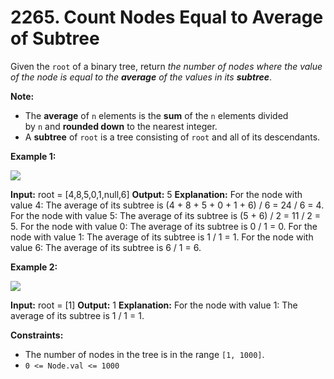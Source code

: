 # 2265. Count Nodes Equal to Average of Subtree 

Given the `root` of a binary tree, return _the number of nodes where the value of the node is equal to the **average** of the values in its **subtree**_.

**Note:**

- The **average** of `n` elements is the **sum** of the `n` elements divided by `n` and **rounded down** to the nearest integer.
- A **subtree** of `root` is a tree consisting of `root` and all of its descendants.

**Example 1:**

![](https://assets.leetcode.com/uploads/2022/03/15/image-20220315203925-1.png)

**Input:** root = [4,8,5,0,1,null,6]
**Output:** 5
**Explanation:** 
For the node with value 4: The average of its subtree is (4 + 8 + 5 + 0 + 1 + 6) / 6 = 24 / 6 = 4.
For the node with value 5: The average of its subtree is (5 + 6) / 2 = 11 / 2 = 5.
For the node with value 0: The average of its subtree is 0 / 1 = 0.
For the node with value 1: The average of its subtree is 1 / 1 = 1.
For the node with value 6: The average of its subtree is 6 / 1 = 6.

**Example 2:**

![](https://assets.leetcode.com/uploads/2022/03/26/image-20220326133920-1.png)

**Input:** root = [1]
**Output:** 1
**Explanation:** For the node with value 1: The average of its subtree is 1 / 1 = 1.

**Constraints:**

- The number of nodes in the tree is in the range `[1, 1000]`.
- `0 <= Node.val <= 1000`